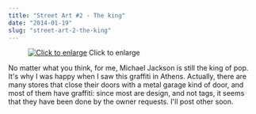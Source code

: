 ```yaml
---
title: "Street Art #2 - The king"
date: "2014-01-19"
slug: "street-art-2-the-king"
---
```


<figure>

[](http://fred.dev/content/uploads/2014/01/IMG_1301.jpg)

<figcaption>

[![Click to enlarge](images/IMG_1301.jpg)](http://fred.dev/content/uploads/2014/01/IMG_1301.jpg) Click to enlarge

</figcaption>

</figure>

No matter what you think, for me, Michael Jackson is still the king of pop. It's why I was happy when I saw this graffiti in Athens. Actually, there are many stores that close their doors with a metal garage kind of door, and most of them have graffiti: since most are design, and not tags, it seems that they have been done by the owner requests. I'll post other soon.
